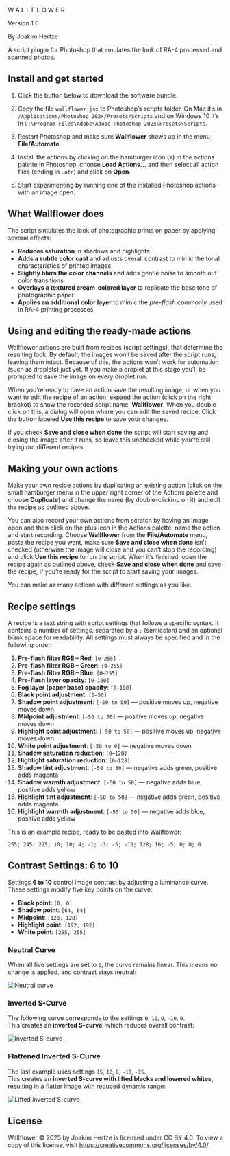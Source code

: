 W A L L F L O W E R

Version 1.0

By Joakim Hertze

A script plugin for Photoshop that emulates the look of RA-4 processed and scanned photos.

## Install and get started

1. Click the button below to download the software bundle.

2. Copy the file `wallflower.jsx` to Photoshop’s scripts folder. On Mac it&#8217;s in `/Applications/Photoshop 202x/Presets/Scripts` and on Windows 10 it&#8217;s in `C:\Program Files\Adobe\Adobe Photoshop 202x\Presets\Scripts`.

3. Restart Photoshop and make sure **Wallflower** shows up in the menu **File/Automate**.

4. Install the actions by clicking on the hamburger icon (≡) in the actions palette in Photoshop, choose **Load Actions&#8230;** and then select all action files (ending in `.atn`) and click on **Open**.

5. Start experimenting by running one of the installed Photoshop actions with an image open.

## What Wallflower does

The script simulates the look of photographic prints on paper by applying several effects:

- **Reduces saturation** in shadows and highlights  
- **Adds a subtle color cast** and adjusts overall contrast to mimic the tonal characteristics of printed images  
- **Slightly blurs the color channels** and adds gentle noise to smooth out color transitions  
- **Overlays a textured cream-colored layer** to replicate the base tone of photographic paper  
- **Applies an additional color layer** to mimic the *pre-flash* commonly used in RA-4 printing processes

## Using and editing the ready-made actions

Wallflower actions are built from recipes (script settings), that determine the resulting look. By default, the images won’t be saved after the script runs, leaving them intact. Because of this, the actions won’t work for automation (such as droplets) just yet. If you make a droplet at this stage you’ll be prompted to save the image on every droplet run.

When you’re ready to have an action save the resulting image, or when you want to edit the recipe of an action, expand the action (click on the right bracket) to show the recorded script name, **Wallflower**. When you double-click on this, a dialog will open where you can edit the saved recipe. Click the button labeled **Use this recipe** to save your changes.

If you check **Save and close when done** the script will start saving and closing the image after it runs, so leave this unchecked while you’re still trying out different recipes.

## Making your own actions

Make your own recipe actions by duplicating an existing action (click on the small hamburger menu in the upper right corner of the Actions palette and choose **Duplicate**) and change the name (by double-clicking on it) and edit the recipe as outlined above.

You can also record your own actions from scratch by having an image open and then click on the plus icon in the Actions palette, name the action and start recording. Choose **Wallflower** from the **File/Automate** menu, paste the recipe you want, make sure **Save and close when done** isn’t checked (otherwise the image will close and you can’t stop the recording) and click **Use this recipe** to run the script. When it’s finished, open the recipe again as outlined above, check **Save and close when done** and save the recipe, if you’re ready for the script to start saving your images.

You can make as many actions with different settings as you like.

## Recipe settings

A recipe is a text string with script settings that follows a specific syntax. It contains a number of settings, separated by a `;` (semicolon) and an optional blank space for readability. All settings must always be specified and in the following order:

1. **Pre-flash filter RGB – Red**: `[0–255]`  
2. **Pre-flash filter RGB – Green**: `[0–255]`  
3. **Pre-flash filter RGB – Blue**: `[0–255]`  
4. **Pre-flash layer opacity**: `[0–100]`  
5. **Fog layer (paper base) opacity**: `[0–100]`  
6. **Black point adjustment**: `[0–50]`  
7. **Shadow point adjustment**: `[-50 to 50]` — positive moves up, negative moves down  
8. **Midpoint adjustment**: `[-50 to 50]` — positive moves up, negative moves down  
9. **Highlight point adjustment**: `[-50 to 50]` — positive moves up, negative moves down  
10. **White point adjustment**: `[-50 to 0]` — negative moves down  
11. **Shadow saturation reduction**: `[0–128]`  
12. **Highlight saturation reduction**: `[0–128]`  
13. **Shadow tint adjustment**: `[-50 to 50]` — negative adds green, positive adds magenta  
14. **Shadow warmth adjustment**: `[-50 to 50]` — negative adds blue, positive adds yellow  
15. **Highlight tint adjustment**: `[-50 to 50]` — negative adds green, positive adds magenta  
16. **Highlight warmth adjustment**: `[-50 to 50]` — negative adds blue, positive adds yellow


This is an example recipe, ready to be pasted into Wallflower:

`255; 245; 225; 10; 10; 4; -1; -3; -5; -10; 128; 16; -5; 0; 0; 0`


## Contrast Settings: 6 to 10

Settings **6 to 10** control image contrast by adjusting a luminance curve. These settings modify five key points on the curve:

- **Black point**: `[0, 0]`  
- **Shadow point**: `[64, 64]`  
- **Midpoint**: `[128, 128]`  
- **Highlight point**: `[192, 192]`  
- **White point**: `[255, 255]`

### Neutral Curve

When all five settings are set to `0`, the curve remains linear. This means no change is applied, and contrast stays neutral:

![Neutral curve](/curve-neutral.jpg)

### Inverted S-Curve

The following curve corresponds to the settings `0`, `10`, `0`, `-10`, `0`.  
This creates an **inverted S-curve**, which reduces overall contrast:

![Inverted S-curve](/curve-inverted-s.jpg)

### Flattened Inverted S-Curve

The last example uses settings `15`, `10`, `0`, `-10`, `-15`.  
This creates an **inverted S-curve with lifted blacks and lowered whites**, resulting in a flatter image with reduced dynamic range:

![Lifted inverted S-curve](/curve-inverteds-lifted.jpg)

## License

Wallflower © 2025 by Joakim Hertze is licensed under CC BY 4.0. To view a copy of this license, visit https://creativecommons.org/licenses/by/4.0/
